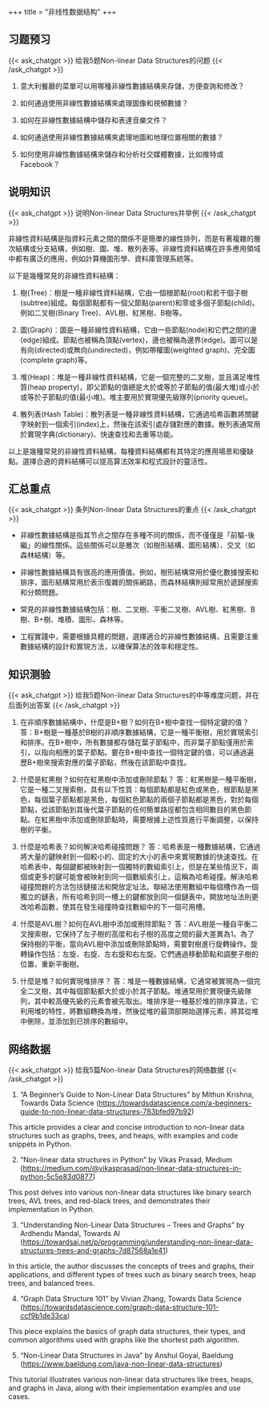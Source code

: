 +++
title = "非线性数据结构"
+++
## 习题预习
{{< ask_chatgpt >}}
给我5题Non-linear Data Structures的问题
{{< /ask_chatgpt >}}



1. 意大利餐廳的菜單可以用哪種非線性數據結構來存儲，方便查詢和修改？

2. 如何通過使用非線性數據結構來處理圖像和視頻數據？

3. 如何在非線性數據結構中儲存和表達音樂文件？

4. 如何通過使用非線性數據結構來處理地圖和地理位置相關的數據？

5. 如何使用非線性數據結構來儲存和分析社交媒體數據，比如推特或Facebook？   

## 说明知识
{{< ask_chatgpt >}}
说明Non-linear Data Structures并举例
{{< /ask_chatgpt >}}



非線性資料結構是指資料元素之間的關係不是簡單的線性排列，而是有著複雜的層次結構或分支結構，例如樹、圖、堆、散列表等。非線性資料結構在許多應用領域中都有廣泛的應用，例如計算機圖形學、資料庫管理系統等。

以下是幾種常見的非線性資料結構：

1. 樹(Tree)：樹是一種非線性資料結構，它由一個根節點(root)和若干個子樹(subtree)組成。每個節點都有一個父節點(parent)和零或多個子節點(child)。例如二叉樹(Binary Tree)、AVL樹、紅黑樹、B樹等。

2. 圖(Graph)：圖是一種非線性資料結構，它由一些節點(node)和它們之間的邊(edge)組成。節點也被稱為頂點(vertex)，邊也被稱為邊界(edge)。圖可以是有向(directed)或無向(undirected)，例如帶權圖(weighted graph)、完全圖(complete graph)等。

3. 堆(Heap)：堆是一種非線性資料結構，它是一個完整的二叉樹，並且滿足堆性質(heap property)，即父節點的值總是大於或等於子節點的值(最大堆)或小於或等於子節點的值(最小堆)。堆主要用於實現優先級隊列(priority queue)。

4. 散列表(Hash Table)：散列表是一種非線性資料結構，它通過哈希函數將關鍵字映射到一個索引(index)上，然後在該索引處存儲對應的數據。散列表通常用於實現字典(dictionary)、快速查找和去重等功能。

以上是幾種常見的非線性資料結構，每種資料結構都有其特定的應用場景和優缺點。選擇合適的資料結構可以提高算法效率和程式設計的靈活性。   

## 汇总重点
{{< ask_chatgpt >}}
条列Non-linear Data Structures的重点
{{< /ask_chatgpt >}}



- 非線性數據結構是指其节点之間存在多種不同的關係，而不僅僅是「前驅-後繼」的線性關係。這些關係可以是層次（如樹形結構、圖形結構）、交叉（如森林結構）等。

- 非線性數據結構具有很高的應用價值。例如，樹形結構常用於優化數據搜索和排序，圖形結構常用於表示復雜的關係網路，而森林結構則經常用於遞歸搜索和分類問題。

- 常見的非線性數據結構包括：樹、二叉樹、平衡二叉樹、AVL樹、紅黑樹、B樹、B+樹、堆積、圖形、森林等。

- 工程實踐中，需要根據具體的問題，選擇適合的非線性數據結構，且需要注重數據結構的設計和實現方法，以確保算法的效率和穩定性。   

## 知识测验
{{< ask_chatgpt >}}
给我5题Non-linear Data Structures的中等难度问题，并在后面列出答案
{{< /ask_chatgpt >}}



1. 在非順序數據結構中，什麼是B+樹？如何在B+樹中查找一個特定鍵的值？
答：B+樹是一種基於B樹的非順序數據結構，它是一種平衡樹，用於實現索引和排序。在B+樹中，所有數據都存儲在葉子節點中，而非葉子節點僅用於索引，以指向相應的葉子節點。要在B+樹中查找一個特定鍵的值，可以通過遍歷B+樹來搜索對應的葉子節點，然後在該節點中查找。

2. 什麼是紅黑樹？如何在紅黑樹中添加或刪除節點？
答：紅黑樹是一種平衡樹，它是一種二叉搜索樹，具有以下性質：每個節點都是紅色或黑色，根節點是黑色，每個葉子節點都是黑色，每個紅色節點的兩個子節點都是黑色，對於每個節點，從該節點到其後代葉子節點的任何簡單路徑都包含相同數目的黑色節點。在紅黑樹中添加或刪除節點時，需要根據上述性質進行平衡調整，以保持樹的平衡。

3. 什麼是哈希表？如何解決哈希碰撞問題？
答：哈希表是一種數據結構，它通過將大量的鍵映射到一個較小的、固定的大小的表中來實現數據的快速查找。在哈希表中，每個鍵都被映射到一個獨特的數組索引上，但是在某些情況下，兩個或更多的鍵可能會被映射到同一個數組索引上，這稱為哈希碰撞。解決哈希碰撞問題的方法包括鏈接法和開放定址法。聯結法使用數組中每個槽作為一個獨立的鏈表，所有哈希到同一槽上的鍵都放到同一個鏈表中。開放地址法則更改哈希函數，使其在發生碰撞時查找數組中的下一個可用槽。

4. 什麼是AVL樹？如何在AVL樹中添加或刪除節點？
答：AVL樹是一種自平衡二叉搜索樹，它保持了左子樹的高度和右子樹的高度之間的最大差異為1。為了保持樹的平衡，當向AVL樹中添加或刪除節點時，需要對樹進行旋轉操作。旋轉操作包括：左旋、右旋、左右旋和右左旋。它們通過移動節點和調整子樹的位置，重新平衡樹。

5. 什麼是堆？如何實現堆排序？
答：堆是一種數據結構，它通常被實現為一個完全二叉樹，其中每個節點都大於或小於其子節點。堆通常用於實現優先級隊列，其中較高優先級的元素會被先取出。堆排序是一種基於堆的排序算法，它利用堆的特性，將數組轉換為堆，然後從堆的最頂部開始選擇元素，將其從堆中刪除，並添加到已排序的數組中。   

## 网络数据
{{< ask_chatgpt >}}
给我5篇Non-linear Data Structures的网络数据
{{< /ask_chatgpt >}}



1. “A Beginner’s Guide to Non-Linear Data Structures” by Mithun Krishna, Towards Data Science (https://towardsdatascience.com/a-beginners-guide-to-non-linear-data-structures-783bfed97b92)

This article provides a clear and concise introduction to non-linear data structures such as graphs, trees, and heaps, with examples and code snippets in Python.

2. “Non-linear data structures in Python” by Vikas Prasad, Medium (https://medium.com/@vikasprasad/non-linear-data-structures-in-python-5c5e83d0877)

This post delves into various non-linear data structures like binary search trees, AVL trees, and red-black trees, and demonstrates their implementation in Python.

3. “Understanding Non-Linear Data Structures – Trees and Graphs” by Ardhendu Mandal, Towards AI (https://towardsai.net/p/programming/understanding-non-linear-data-structures-trees-and-graphs-7d87568a1e41)

In this article, the author discusses the concepts of trees and graphs, their applications, and different types of trees such as binary search trees, heap trees, and balanced trees.

4. “Graph Data Structure 101” by Vivian Zhang, Towards Data Science (https://towardsdatascience.com/graph-data-structure-101-ccf9b1de33ca)

This piece explains the basics of graph data structures, their types, and common algorithms used with graphs like the shortest path algorithm.

5. “Non-Linear Data Structures in Java” by Anshul Goyal, Baeldung (https://www.baeldung.com/java-non-linear-data-structures)

This tutorial illustrates various non-linear data structures like trees, heaps, and graphs in Java, along with their implementation examples and use cases.   

